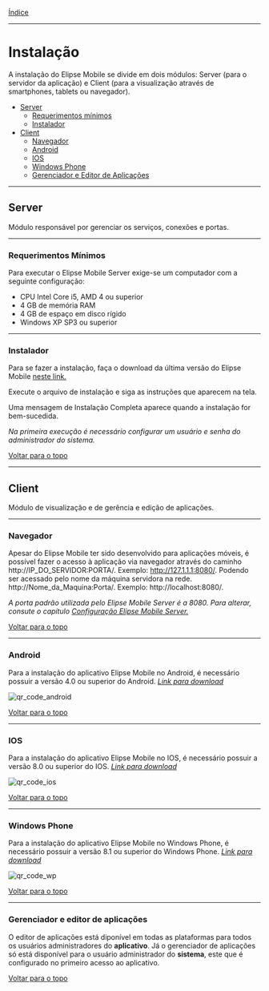 [Índice](README.md#manual-elipse-mobile)

________________________________________

# Instalação

A instalação do Elipse Mobile se divide em dois módulos: Server (para o servidor da aplicação) e Client (para a visualização através de smartphones, tablets ou navegador).

  - [Server](install.md#server)
    - [Requerimentos mínimos](install.md#requerimentos-mínimos)
    - [Instalador](install.md#instalador)
  - [Client](install.md#client)
    - [Navegador](install.md#navegador)
    - [Android](install.md#android)
    - [IOS](install.md#ios)
    - [Windows Phone](install.md#windows-phone)
    - [Gerenciador e Editor de Aplicações](install.md#gerenciador-e-editor-de-aplicações)
    
________________________________________

## Server

Módulo responsável por gerenciar os serviços, conexões e portas.

________________________________________

### Requerimentos Mínimos
 
 Para executar o Elipse Mobile Server exige-se um computador com a seguinte configuração:

* CPU Intel Core i5, AMD 4 ou superior 
* 4 GB de memória RAM 
* 4 GB de espaço em disco rígido
* Windows XP SP3 ou superior

________________________________________

### Instalador
 
Para se fazer a instalação, faça o download da última versão do Elipse Mobile [neste link.](https://www.elipse.com.br/downloads/?cat=64&key=&language=ptbr)
 
Execute o arquivo de instalação e siga as instruções que aparecem na tela. 

Uma mensagem de Instalação Completa aparece quando a instalação for bem-sucedida.
 
 *Na primeira execução é necessário configurar um usuário e senha do administrador do sistema.*
 
 [Voltar para o topo](install.md)

________________________________________
  
## Client
 
Módulo de visualização e de gerência e edição de aplicações.

________________________________________
  
### Navegador

  Apesar do Elipse Mobile ter sido desenvolvido para aplicações móveis, é possível fazer o acesso à aplicação via navegador através do caminho http://IP_DO_SERVIDOR:PORTA/. Exemplo: http://127.1.1.1:8080/. Podendo ser acessado pelo nome da máquina servidora na rede. http://Nome_da_Maquina:Porta/. Exemplo: http://localhost:8080/.
  
  *A porta padrão utilizada pelo Elipse Mobile Server é a 8080. Para alterar, consute o capítulo [Configuração Elipse Mobile Server.](config_server.md#portas)*
  
  [Voltar para o topo](install.md)

________________________________________

### Android

   Para a instalação do aplicativo Elipse Mobile no Android, é necessário possuir a versão 4.0 ou superior do Android.
    *[Link para download](https://play.google.com/store/apps/details?id=com.elipse.mobile&hl=pt_BR)*
      
![qr_code_android](https://cloud.githubusercontent.com/assets/26389485/23900691/f0c0d2ec-0898-11e7-9ac8-86843378195e.png)

[Voltar para o topo](install.md)

________________________________________

### IOS

  Para a instalação do aplicativo Elipse Mobile no IOS, é necessário possuir a versão 8.0 ou superior do IOS.
   *[Link para download](https://itunes.apple.com/br/app/elipse-mobile/id855194610?mt=8)*
   
![qr_code_ios](https://cloud.githubusercontent.com/assets/26389485/23900995/151a636e-089a-11e7-817f-a9d2684b7aa5.png)

[Voltar para o topo](install.md)

________________________________________

### Windows Phone

  Para a instalação do aplicativo Elipse Mobile no Windows Phone, é necessário possuir a versão 8.1 ou superior do Windows Phone.
   *[Link para download](https://www.microsoft.com/pt-br/store/p/elipse-mobile/9wzdncrdh16c)*

![qr_code_wp](https://cloud.githubusercontent.com/assets/26389485/23900999/188d8986-089a-11e7-95c9-4b7bdbb491c6.png)

[Voltar para o topo](install.md)

________________________________________

### Gerenciador e editor de aplicações

  O editor de aplicações está diponível em todas as plataformas para todos os usuários administradores do **aplicativo**. Já o gerenciador de aplicações só está disponível para o usuário administrador do **sistema**, este que é configurado no primeiro acesso ao aplicativo.

[Voltar para o topo](install.md)
